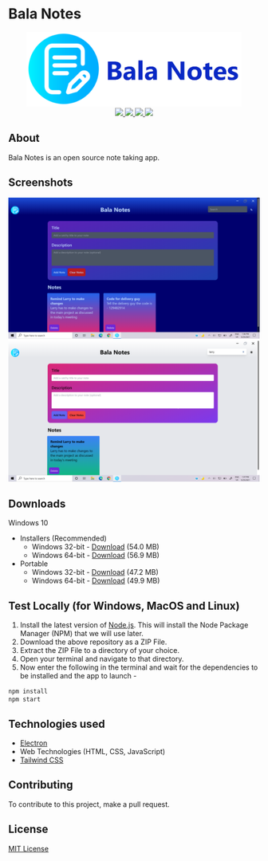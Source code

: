 # Bala Notes

<div align="center">
  <img src="./images/banner.png" alt="Banner" height="150"/>
</div>

<div align="center">
  <span>
    <a href="https://developer.mozilla.org/en-US/docs/Web/JavaScript">
      <img src="https://img.shields.io/static/v1?style=for-the-badge&label=Made%20with&message=Javascript&color=yellow" />
    </a>
    <a href="./LICENSE">
      <img src="https://img.shields.io/static/v1?style=for-the-badge&label=license&message=MIT&color=blue" />
    </a>
    <a href="https://www.electronjs.org/">
      <img src="https://img.shields.io/static/v1?style=for-the-badge&label=Made%20with&message=Electron&color=blueviolet" />
    </a>
    <a href="https://tailwindcss.com/">
      <img src="https://img.shields.io/static/v1?style=for-the-badge&label=Uses&message=TailwindCSS&color=009dff" />
    </a>
  </span>
</div>

## About

Bala Notes is an open source note taking app.

## Screenshots

![Screenshot 1](./images/Screenshot.png)
![Screenshot 2](./images/Screenshot_2.png)

## Downloads
Windows 10
- Installers (Recommended)
     - Windows 32-bit - [Download](https://github.com/K-Balaji/BalaNotes/releases/download/7.0.0/Bala_Notes_Setup_x86.exe) (54.0 MB)
     - Windows 64-bit - [Download](https://github.com/K-Balaji/BalaNotes/releases/download/7.0.0/Bala_Notes_Setup_x64.exe) (56.9 MB)
- Portable
     - Windows 32-bit - [Download](https://github.com/K-Balaji/BalaNotes/releases/download/7.0.0/Bala_Notes_Portable_x86.exe) (47.2 MB)
     - Windows 64-bit - [Download](https://github.com/K-Balaji/BalaNotes/releases/download/7.0.0/Bala_Notes_Portable_x64.exe) (49.9 MB)

## Test Locally (for Windows, MacOS and Linux)

1. Install the latest version of <a href="https://nodejs.org/" target="_blank">Node.js</a>. This will install the Node Package Manager (NPM) that we will use later.
2. Download the above repository as a ZIP File.
3. Extract the ZIP File to a directory of your choice.
4. Open your terminal and navigate to that directory.
5. Now enter the following in the terminal and wait for the dependencies to be installed and the app to launch -

```
npm install
npm start
```

## Technologies used

- <a href="https://www.electronjs.org/" target="_blank">Electron</a>
- Web Technologies (HTML, CSS, JavaScript)
- <a href="https://tailwindcss.com/" target="_blank">Tailwind CSS</a>

## Contributing

To contribute to this project, make a pull request.

## License

[MIT License](./LICENSE)
